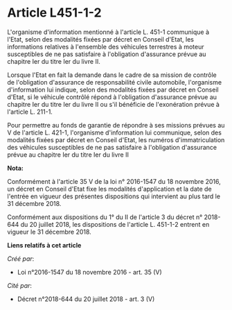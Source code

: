 # Article L451-1-2

L'organisme d'information mentionné à l'article L. 451-1 communique à l'Etat, selon des modalités fixées par décret en
Conseil d'Etat, les informations relatives à l'ensemble des véhicules terrestres à moteur susceptibles de ne pas satisfaire à
l'obligation d'assurance prévue au chapitre Ier du titre Ier du livre II. 

Lorsque l'Etat en fait la demande dans le cadre de sa mission de contrôle de l'obligation d'assurance de responsabilité
civile automobile, l'organisme d'information lui indique, selon des modalités fixées par décret en Conseil d'Etat, si le
véhicule contrôlé répond à l'obligation d'assurance prévue au chapitre Ier du titre Ier du livre II ou s'il bénéficie de
l'exonération prévue à l'article L. 211-1. 

Pour permettre au fonds de garantie de répondre à ses missions prévues au V de l'article L. 421-1, l'organisme d'information
lui communique, selon des modalités fixées par décret en Conseil d'Etat, les numéros d'immatriculation des véhicules
susceptibles de ne pas satisfaire à l'obligation d'assurance prévue au chapitre Ier du titre Ier du livre II

**Nota:**

Conformément à l'article 35 V de la loi n° 2016-1547 du 18 novembre 2016, un décret en Conseil d'Etat fixe les modalités
d'application et la date de l'entrée en vigueur des présentes dispositions qui intervient au plus tard le 31 décembre 2018.

Conformément aux dispositions du 1° du II de l'article 3 du décret n° 2018-644 du 20 juillet 2018, les dispositions de
l'article L. 451-1-2 entrent en vigueur le 31 décembre 2018.

**Liens relatifs à cet article**

_Créé par_:

  - Loi n°2016-1547 du 18 novembre 2016 - art. 35 (V)

_Cité par_:

  - Décret n°2018-644 du 20 juillet 2018 - art. 3 (V)
